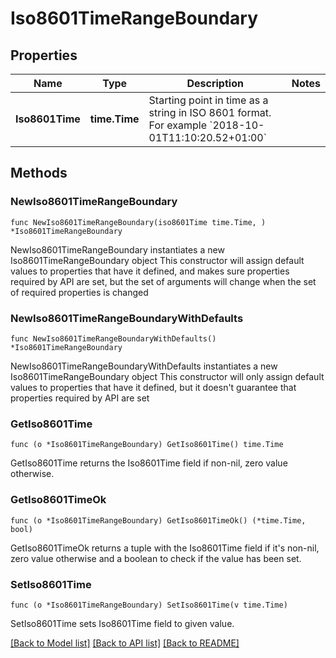 # Iso8601TimeRangeBoundary

## Properties

Name | Type | Description | Notes
------------ | ------------- | ------------- | -------------
**Iso8601Time** | **time.Time** | Starting point in time as a string in ISO 8601 format. For example &#x60;2018-10-01T11:10:20.52+01:00&#x60; | 

## Methods

### NewIso8601TimeRangeBoundary

`func NewIso8601TimeRangeBoundary(iso8601Time time.Time, ) *Iso8601TimeRangeBoundary`

NewIso8601TimeRangeBoundary instantiates a new Iso8601TimeRangeBoundary object
This constructor will assign default values to properties that have it defined,
and makes sure properties required by API are set, but the set of arguments
will change when the set of required properties is changed

### NewIso8601TimeRangeBoundaryWithDefaults

`func NewIso8601TimeRangeBoundaryWithDefaults() *Iso8601TimeRangeBoundary`

NewIso8601TimeRangeBoundaryWithDefaults instantiates a new Iso8601TimeRangeBoundary object
This constructor will only assign default values to properties that have it defined,
but it doesn't guarantee that properties required by API are set

### GetIso8601Time

`func (o *Iso8601TimeRangeBoundary) GetIso8601Time() time.Time`

GetIso8601Time returns the Iso8601Time field if non-nil, zero value otherwise.

### GetIso8601TimeOk

`func (o *Iso8601TimeRangeBoundary) GetIso8601TimeOk() (*time.Time, bool)`

GetIso8601TimeOk returns a tuple with the Iso8601Time field if it's non-nil, zero value otherwise
and a boolean to check if the value has been set.

### SetIso8601Time

`func (o *Iso8601TimeRangeBoundary) SetIso8601Time(v time.Time)`

SetIso8601Time sets Iso8601Time field to given value.



[[Back to Model list]](../README.md#documentation-for-models) [[Back to API list]](../README.md#documentation-for-api-endpoints) [[Back to README]](../README.md)


